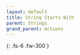 ```yaml
---
layout: default
title: String Starts With
parent: Strings
grand_parent: Actions
---
```

{: .fs-6 .fw-300 }
